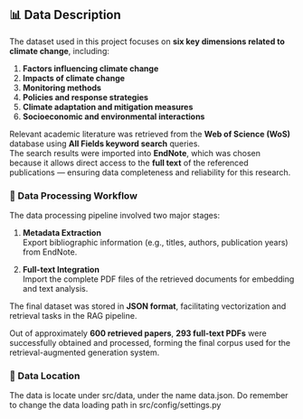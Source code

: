 ## 📊 Data Description

The dataset used in this project focuses on **six key dimensions related to climate change**, including:

1. **Factors influencing climate change**  
2. **Impacts of climate change**  
3. **Monitoring methods**  
4. **Policies and response strategies**  
5. **Climate adaptation and mitigation measures**  
6. **Socioeconomic and environmental interactions**

Relevant academic literature was retrieved from the **Web of Science (WoS)** database using **All Fields keyword search** queries.  
The search results were imported into **EndNote**, which was chosen because it allows direct access to the **full text** of the referenced publications — ensuring data completeness and reliability for this research.

### 🔧 Data Processing Workflow

The data processing pipeline involved two major stages:

1. **Metadata Extraction**  
   Export bibliographic information (e.g., titles, authors, publication years) from EndNote.

2. **Full-text Integration**  
   Import the complete PDF files of the retrieved documents for embedding and text analysis.

The final dataset was stored in **JSON format**, facilitating vectorization and retrieval tasks in the RAG pipeline.

Out of approximately **600 retrieved papers**, **293 full-text PDFs** were successfully obtained and processed, forming the final corpus used for the retrieval-augmented generation system.

### 🧭 Data Location

The data is locate under src/data, under the name data.json. Do remember to change the data loading path in src/config/settings.py